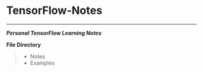# TensorFlow-Notes
---
***Personal TensorFlow Learning Notes***

**File Directory**
> - Notes
> - Examples

